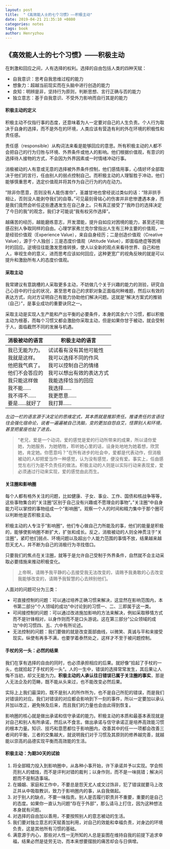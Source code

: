 ```yaml
---
layout: post
title:  "《高效能人士的七个习惯》——积极主动"
date: 2019-04-21 21:35:10 +0800
categories: notes
tags: book
author: Henryzhou
---
```


## 《高效能人士的七个习惯》——积极主动



在刺激和回应之间，人有选择的权利。选择的自由包括人类的四种天赋：

+ 自我意识：思考自我思维过程的能力
+ 想象力：超越当前现实而在头脑中进行创造的能力
+ 良知：明辨是非，坚持行为原则，判断思想、言行正确与否的能力
+ 独立意志：基于自我意识、不受外力影响而自行其是的能力







#### 积极主动的定义

积极主动不仅指行事的态度，还意味着为人一定要对自己的人生负责。个人行为取决于自身的选择，而不是外在的环境，人类应该有营造有利的外在环境的积极性和责任感。

责任感（responsible）从构词法来看是能够回应的意思。所有积极主动的人都不会把自己的行为归咎与环境、外界条件或他人的影响。他们根据价值观，有意识的选择待人接物的方式，不会因为外界因素或一时情绪冲动行事。

消极被动的人有意或无意的选择被外界条件控制，他们感情用事，心情好坏全部取决于他们的言行，任由别人的弱点控制自己。而积极主动的人理智胜于冲动，他们能够慎重思考，选定价值观并将其作为自己行为的内在动力。

”除非你愿意，否则没有人能伤害你”，圣雄甘地也曾经说过类似的话：“除非拱手相让，否则没人能剥夺我们的自尊。”可见最刻骨铭心的伤害并非悲惨遭遇本身，而是我们竟然会听任这些遭遇发生在自己身上。只有真正接受了“我昨日的选择决定了今日的我”的观念，我们才可能说“我有权另作选择”。

越痛苦的经历，越能磨练意志，开发潜能，提升自如应对困境的能力，甚至还可能感召别人争取同样的自由。心理学家弗兰克尔曾指出人生有三种主要的价值观，一是经验价值观（Experience Value），来自自身经历；二是创造价值观（Creative Value），源于个人独创；三是态度价值观（Attitude Value），即面临绝症等困境时的回应。逆境往往能激发思维转换，使人以全新的观点来看待世界、自己和他人，审视生命的意义，进而思考应该如何回应，这种更宽广的视角反映的就是可以提升和激励所有人的态度价值观。

#### 采取主动

我常建议有意跳槽的人采取更多主动，不妨做几个关于兴趣的能力的测验，研究自己心目中的行业的状况，甚至思考自己的求职对象正面临何种难题，然后以有效的表达方式，向对方证明自己有能力协助他们解决问题。这就是“解决方案式的推销（自己）”，是事业成功的重要诀窍之一。

采取主动是实现人生产能和产出平衡的必要条件，本身的其余六个习惯，都以积极主动为根基，而每个习惯又都会激励你采取主动，但是如果你甘于被动，就会受制于人，面临截然不同的发展与机遇。

| 消极被动的语言                                               | 积极主动的语言                                               |
| ------------------------------------------------------------ | ------------------------------------------------------------ |
| 我已无能为力。<br />我就是这样。<br />他把我气疯了。<br />他们不会答应的<br />我只能这样做<br />我不能......<br />我不得不......<br />要是......就好了 | 试试看有没有其他可能性<br />我可以选择不同的作风<br />我可以控制自己的情绪<br />我可以想出有效的表达方式<br />我能选择恰当的回应<br />我选择......<br />我更愿意......<br />我打算...... |

*左边一栏的语言源于决定论的思维定式，其本质就是推卸责任。推诿责任的言语往往会强化宿命论，说者一遍遍被自己洗脑，变的更加自怨自艾，怪罪别人和环境，甚至把星座也扯了进去。*

> “老兄，爱是一个动词，爱的感觉是爱的行动所带来的成果，所以请你爱她，为她服务，为她牺牲，聆听她心里的话，设身处地地为她着想，欣赏她，肯定她。你愿意吗？”在所有进步的社会中，爱都是代表动作，但消极被动的人却把爱当作一种感觉，认为没有感觉，便没有爱。事实上，任由感觉左右行为是不负责任的做法。积极主动的人则是以实际行动来表现爱，爱必须通过行动来实现，爱的感觉由此而生。

#### 关注圈和影响圈

每个人都有格外关注的问题，比如健康、子女、事业、工作、国债和核战争等等，这些事物集合的“关注圈”区别于自己没有兴趣或不愿理会的事物“。”关注圈“中自身能力可以掌控的事物组成一个”影响圈“。观察一个人的时间和精力集中于那个圈可以判断他是否积极主动。

积极主动的人专注于”影响圈“，他们专心做自己力所能及的事，他们的能量是积极的，能够使影响圈不断扩大，扩张和成长。反之，消极被动的人则全神贯注于”关注圈“，紧盯他们弱点、环境问题以及超出个人能力范围的事情不放，结果越来越怨天尤人，并不断为自己的消极行为寻找借口。

只要我们的焦点在关注圈，就等于是允许自己受制于外界条件，自然就不会主动采取必要措施来推动积极变化。

> 上帝啊，请赐予我平静的心去接受我无法改变的，请赐予我勇敢的心去改变我能够改变的，请赐予我智慧的心去辨别他们。

人面对的问题可分为三类：

+ 可直接控制的问题：可以通过培养正确习惯来解决，这显然在影响范围内，本书第二部分”个人领域的成功“中讨论到的习惯一、二、三即属于这一类。
+ 可间接控制的问题：可以通过改进施加影响的方法来解决，例如采取移情方式而不是针锋相对，以身作则而不是口头游说。这在第三部分”公众领域的成功“中的习惯四、五、六中有所论述。
+ 无法控制的问题：我们要做的就是改变面部曲线，以微笑、真诚与平和来接受现实。纵使有再多不满，也要学着泰然处之，这样才不至于被问题控制。

#### 手杖的另一头：必然的结果

我们在享有选择的自由的同时，也必须承担相应的后果。就好像”拾起了手杖的一头，也就拾起了手杖的另一头“。人的一生中，错误的选择常常发生，其后果让人悔不当初，却又无能为力。**积极主动的人承认往日错误已属于关注圈的事实**，那是人无法企及的范畴，既不能从头来过，也不能改变必然后果。

实际上上我们最深的，既不是别人的所作所为，也不是自己所犯的错误，而是我们对错误的对应。我们对错误的对应都会影响到下一刻的事件，所以一定要加以承认并加以改正，避免殃及后来，而且我们的力量也会由此得到恢复。

影响圈的核心就是做出承诺和信守承诺的能力。积极主动的本质和最基本表现就是对自己和别人有所承诺，然后从不食言。做出承诺与信守承诺正是培养高效能习惯的根本力量。知识、技巧和意愿都位于影响圈内，改善其中的任一一项都会改善三者间的平衡，三者的交集越大，就说明我们对于习惯及其原则的修养越完善，就越能以崇高的品德实现平衡而高效能的生活。

#### 积极主动：为期30天的试验

1. 将全部精力投入到影响圈中，从各种小事开始，许下承诺并予以实现。学会照亮别人的蜡烛，而不是评判对错的裁判；以身作则，而不是一味挑错；解决问题而不是制造事端。
2. 在婚姻、家庭和工作中，不要总是怨天尤人或文过饰非，犯了错误就要马上改正并从中吸取教训，致力于影响圈内的事，从自我做起。
3. 对于别人的缺点，不要一味指责。别人是否履行职责并不重要，重要的是自己的态度。如果你一直认为问题“存在于外部”，那么请马上打住，因为这种想法本身就有问题。
4. 对选择的自由加以善用，不要按照别人的意志被动的生活。
5. 我们要对独立意志的天赋善加利用，对自己的效能和幸福负责，对身边的环境负责，这是其他所有习惯的基础。
6. 满意源于内心，那些对人性一无所知的人总是妄图在维持自我的前提下追求幸福，结果必然是徒劳无功，而本来想要摆脱的痛苦却会与日俱增。